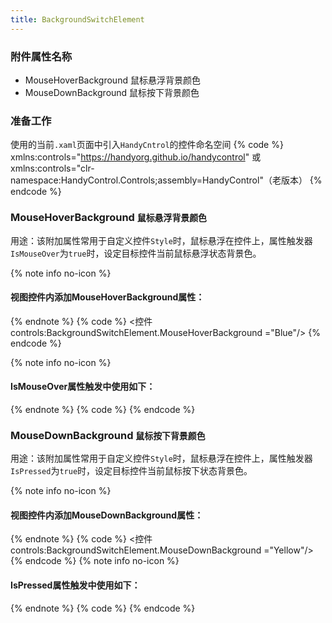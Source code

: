```yaml
---
title: BackgroundSwitchElement
---
```


### 附件属性名称
* MouseHoverBackground 鼠标悬浮背景颜色
* MouseDownBackground  鼠标按下背景颜色

### 准备工作
使用的当前`.xaml`页面中引入`HandyCntrol`的控件命名空间
{% code %}
xmlns:controls="https://handyorg.github.io/handycontrol"
或
xmlns:controls="clr-namespace:HandyControl.Controls;assembly=HandyControl"（老版本）
{% endcode %}

### MouseHoverBackground `鼠标悬浮背景颜色`
用途：该附加属性常用于自定义控件`Style`时，鼠标悬浮在控件上，属性触发器`IsMouseOver`为`true`时，设定目标控件当前鼠标悬浮状态背景色。

{% note info no-icon %}
#### 视图控件内添加MouseHoverBackground属性：

{% endnote %}
{% code %}
<控件  controls:BackgroundSwitchElement.MouseHoverBackground ="Blue"/>
{% endcode %}


{% note info no-icon %}
#### IsMouseOver属性触发中使用如下：
{% endnote %}
{% code %}
    <Trigger Property="IsMouseOver" Value="True">
        <Setter Property="Background" TargetName="Chrome" 
        Value="{Binding Path=(controls:BackgroundSwitchElement.MouseHoverBackground),RelativeSource={RelativeSource TemplatedParent}}"/>
    </Trigger>
{% endcode %}


### MouseDownBackground  `鼠标按下背景颜色`
用途：该附加属性常用于自定义控件`Style`时，鼠标悬浮在控件上，属性触发器`IsPressed`为`true`时，设定目标控件当前鼠标按下状态背景色。

{% note info no-icon %}
#### 视图控件内添加MouseDownBackground属性：
{% endnote %}
{% code %}
<控件 controls:BackgroundSwitchElement.MouseDownBackground ="Yellow"/>
{% endcode %}
{% note info no-icon %}
#### IsPressed属性触发中使用如下：
{% endnote %}
{% code %}
    <Trigger Property="IsPressed" Value="True">
        <Setter Property="Background" TargetName="Chrome" 
        Value="{Binding Path=(controls:BackgroundSwitchElement.MouseHoverBackground),RelativeSource={RelativeSource TemplatedParent}}"/>
    </Trigger>
{% endcode %}